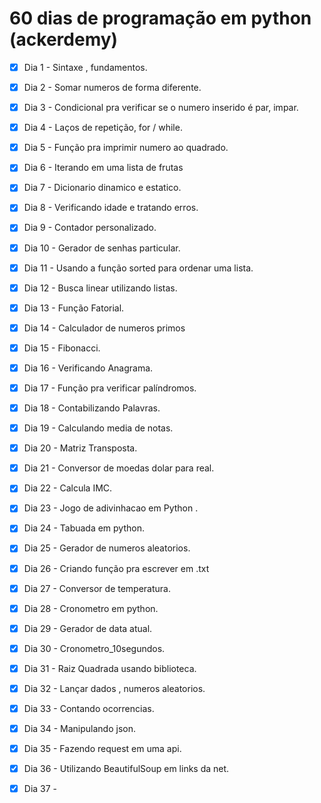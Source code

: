 # 60 dias de programação em python (ackerdemy)
 - [x] Dia 1 - Sintaxe , fundamentos.
 - [x] Dia 2 - Somar numeros de forma diferente.
 - [x] Dia 3 - Condicional pra verificar se o numero inserido é par, impar.
 - [x] Dia 4 - Laços de repetição, for / while.
 - [x] Dia 5 - Função pra imprimir numero ao quadrado.
 - [x] Dia 6 - Iterando em uma lista de frutas
 - [x] Dia 7 - Dicionario dinamico e estatico.
 - [x] Dia 8 - Verificando idade e tratando erros.
 - [x] Dia 9 - Contador personalizado.
 - [x] Dia 10 - Gerador de senhas particular.
 - [x] Dia 11 - Usando a função sorted para ordenar uma lista.
 - [x] Dia 12 - Busca linear utilizando listas.
 - [x] Dia 13 - Função Fatorial.
 - [x] Dia 14 - Calculador de numeros primos
 - [x] Dia 15 - Fibonacci.
 - [x] Dia 16 - Verificando Anagrama.
 - [x] Dia 17 - Função pra verificar palíndromos.
 - [x] Dia 18 - Contabilizando Palavras.
 - [x] Dia 19 - Calculando media de notas.
 - [x] Dia 20 - Matriz Transposta.
 - [x] Dia 21 - Conversor de moedas dolar para real.
 - [x] Dia 22 - Calcula IMC.
 - [x] Dia 23 - Jogo de adivinhacao em Python  . 
 - [x] Dia 24 - Tabuada em python.
 - [x] Dia 25 - Gerador de numeros aleatorios.
 - [x] Dia 26 - Criando função pra escrever em .txt
 - [x] Dia 27 - Conversor de temperatura.
 - [x] Dia 28 - Cronometro em python.
 - [x] Dia 29 - Gerador de data atual.
 - [x] Dia 30 - Cronometro_10segundos.
 - [x] Dia 31 - Raiz Quadrada usando biblioteca.
 - [x] Dia 32 - Lançar dados , numeros aleatorios.
 - [x] Dia 33 - Contando ocorrencias.
 - [x] Dia 34 - Manipulando json.
 - [x] Dia 35 - Fazendo request em uma api.
 - [x] Dia 36 - Utilizando BeautifulSoup em links da net.
 - [x] Dia 37 -

  




